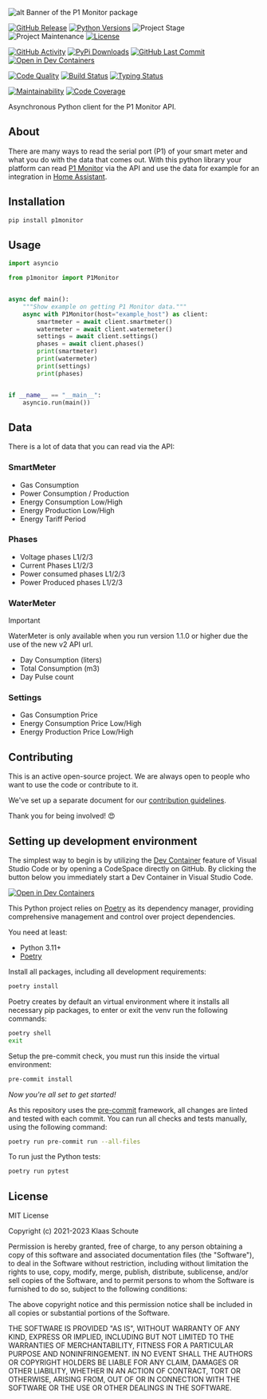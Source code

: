 <!-- Banner -->
![alt Banner of the P1 Monitor package](https://raw.githubusercontent.com/klaasnicolaas/python-p1monitor/main/assets/header_p1monitor-min.png)

<!-- PROJECT SHIELDS -->
[![GitHub Release][releases-shield]][releases]
[![Python Versions][python-versions-shield]][pypi]
![Project Stage][project-stage-shield]
![Project Maintenance][maintenance-shield]
[![License][license-shield]](LICENSE)

[![GitHub Activity][commits-shield]][commits-url]
[![PyPi Downloads][downloads-shield]][downloads-url]
[![GitHub Last Commit][last-commit-shield]][commits-url]
[![Open in Dev Containers][devcontainer-shield]][devcontainer]

[![Code Quality][code-quality-shield]][code-quality]
[![Build Status][build-shield]][build-url]
[![Typing Status][typing-shield]][typing-url]

[![Maintainability][maintainability-shield]][maintainability-url]
[![Code Coverage][codecov-shield]][codecov-url]

Asynchronous Python client for the P1 Monitor API.

## About

There are many ways to read the serial port (P1) of your smart meter and what you do with the data that comes out. With this python library your platform can read [P1 Monitor][p1-monitor] via the API and use the data for example for an integration in [Home Assistant][home-assistant].

## Installation

```bash
pip install p1monitor
```

## Usage

```python
import asyncio

from p1monitor import P1Monitor


async def main():
    """Show example on getting P1 Monitor data."""
    async with P1Monitor(host="example_host") as client:
        smartmeter = await client.smartmeter()
        watermeter = await client.watermeter()
        settings = await client.settings()
        phases = await client.phases()
        print(smartmeter)
        print(watermeter)
        print(settings)
        print(phases)


if __name__ == "__main__":
    asyncio.run(main())
```

## Data

There is a lot of data that you can read via the API:

### SmartMeter

- Gas Consumption
- Power Consumption / Production
- Energy Consumption Low/High
- Energy Production Low/High
- Energy Tariff Period

### Phases

- Voltage phases L1/2/3
- Current Phases L1/2/3
- Power consumed phases L1/2/3
- Power Produced phases L1/2/3

### WaterMeter

> [!IMPORTANT]
> WaterMeter is only available when you run version 1.1.0 or higher due the use of the new v2 API url.

- Day Consumption (liters)
- Total Consumption (m3)
- Day Pulse count

### Settings

- Gas Consumption Price
- Energy Consumption Price Low/High
- Energy Production Price Low/High

## Contributing

This is an active open-source project. We are always open to people who want to
use the code or contribute to it.

We've set up a separate document for our
[contribution guidelines](CONTRIBUTING.md).

Thank you for being involved! :heart_eyes:

## Setting up development environment

The simplest way to begin is by utilizing the [Dev Container][devcontainer]
feature of Visual Studio Code or by opening a CodeSpace directly on GitHub.
By clicking the button below you immediately start a Dev Container in Visual Studio Code.

[![Open in Dev Containers][devcontainer-shield]][devcontainer]

This Python project relies on [Poetry][poetry] as its dependency manager,
providing comprehensive management and control over project dependencies.

You need at least:

- Python 3.11+
- [Poetry][poetry-install]

Install all packages, including all development requirements:

```bash
poetry install
```

Poetry creates by default an virtual environment where it installs all
necessary pip packages, to enter or exit the venv run the following commands:

```bash
poetry shell
exit
```

Setup the pre-commit check, you must run this inside the virtual environment:

```bash
pre-commit install
```

*Now you're all set to get started!*

As this repository uses the [pre-commit][pre-commit] framework, all changes
are linted and tested with each commit. You can run all checks and tests
manually, using the following command:

```bash
poetry run pre-commit run --all-files
```

To run just the Python tests:

```bash
poetry run pytest
```

## License

MIT License

Copyright (c) 2021-2023 Klaas Schoute

Permission is hereby granted, free of charge, to any person obtaining a copy
of this software and associated documentation files (the "Software"), to deal
in the Software without restriction, including without limitation the rights
to use, copy, modify, merge, publish, distribute, sublicense, and/or sell
copies of the Software, and to permit persons to whom the Software is
furnished to do so, subject to the following conditions:

The above copyright notice and this permission notice shall be included in all
copies or substantial portions of the Software.

THE SOFTWARE IS PROVIDED "AS IS", WITHOUT WARRANTY OF ANY KIND, EXPRESS OR
IMPLIED, INCLUDING BUT NOT LIMITED TO THE WARRANTIES OF MERCHANTABILITY,
FITNESS FOR A PARTICULAR PURPOSE AND NONINFRINGEMENT. IN NO EVENT SHALL THE
AUTHORS OR COPYRIGHT HOLDERS BE LIABLE FOR ANY CLAIM, DAMAGES OR OTHER
LIABILITY, WHETHER IN AN ACTION OF CONTRACT, TORT OR OTHERWISE, ARISING FROM,
OUT OF OR IN CONNECTION WITH THE SOFTWARE OR THE USE OR OTHER DEALINGS IN THE
SOFTWARE.

<!-- MARKDOWN LINKS & IMAGES -->
[build-shield]: https://github.com/klaasnicolaas/python-p1monitor/actions/workflows/tests.yaml/badge.svg
[build-url]: https://github.com/klaasnicolaas/python-p1monitor/actions/workflows/tests.yaml
[code-quality-shield]: https://github.com/klaasnicolaas/python-p1monitor/actions/workflows/codeql.yaml/badge.svg
[code-quality]: https://github.com/klaasnicolaas/python-p1monitor/actions/workflows/codeql.yaml
[commits-shield]: https://img.shields.io/github/commit-activity/y/klaasnicolaas/python-p1monitor.svg
[commits-url]: https://github.com/klaasnicolaas/python-p1monitor/commits/main
[codecov-shield]: https://codecov.io/gh/klaasnicolaas/python-p1monitor/branch/main/graph/badge.svg?token=G4FIVHJVZR
[codecov-url]: https://codecov.io/gh/klaasnicolaas/python-p1monitor
[devcontainer-shield]: https://img.shields.io/static/v1?label=Dev%20Containers&message=Open&color=blue&logo=visualstudiocode
[devcontainer]: https://vscode.dev/redirect?url=vscode://ms-vscode-remote.remote-containers/cloneInVolume?url=https://github.com/klaasnicolaas/python-p1monitor
[downloads-shield]: https://img.shields.io/pypi/dm/p1monitor
[downloads-url]: https://pypistats.org/packages/p1monitor
[license-shield]: https://img.shields.io/github/license/klaasnicolaas/python-p1monitor.svg
[last-commit-shield]: https://img.shields.io/github/last-commit/klaasnicolaas/python-p1monitor.svg
[maintenance-shield]: https://img.shields.io/maintenance/yes/2023.svg
[maintainability-shield]: https://api.codeclimate.com/v1/badges/443c476612a574d82467/maintainability
[maintainability-url]: https://codeclimate.com/github/klaasnicolaas/python-p1monitor/maintainability
[project-stage-shield]: https://img.shields.io/badge/project%20stage-production%20ready-brightgreen.svg
[pypi]: https://pypi.org/project/p1monitor/
[python-versions-shield]: https://img.shields.io/pypi/pyversions/p1monitor
[typing-shield]: https://github.com/klaasnicolaas/python-p1monitor/actions/workflows/typing.yaml/badge.svg
[typing-url]: https://github.com/klaasnicolaas/python-p1monitor/actions/workflows/typing.yaml
[releases-shield]: https://img.shields.io/github/release/klaasnicolaas/python-p1monitor.svg
[releases]: https://github.com/klaasnicolaas/python-p1monitor/releases

[p1-monitor]: https://www.ztatz.nl/p1-monitor
[home-assistant]: https://www.home-assistant.io
[poetry-install]: https://python-poetry.org/docs/#installation
[poetry]: https://python-poetry.org
[pre-commit]: https://pre-commit.com
